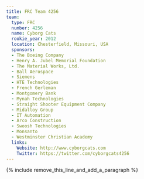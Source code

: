 ```yaml
---
title: FRC Team 4256
team:
  type: FRC
  number: 4256
  name: Cyborg Cats
  rookie_year: 2012
  location: Chesterfield, Missouri, USA
  sponsors:
  - The Boeing Company
  - Henry A. Jubel Memorial Foundation
  - The Material Works, Ltd.
  - Ball Aerospace
  - Siemens
  - HTE Technologies
  - French Gerleman
  - Montgomery Bank
  - Mynah Technologies
  - Straight Shooter Equipment Company
  - Midalloy Group
  - IT Automation
  - Arco Construction
  - Swoosh Technologies
  - Monsanto
  - Westminster Christian Academy
  links:
    Website: http://www.cyborgcats.com
    Twitter: https://twitter.com/cyborgcats4256
---
```


{% include remove_this_line_and_add_a_paragraph %}